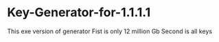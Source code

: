 # Key-Generator-for-1.1.1.1
This exe version of generator
Fist is only 12 million Gb
Second is all keys
